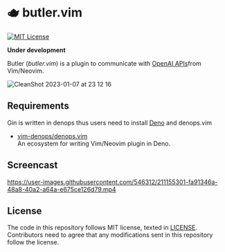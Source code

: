 # 🫖 butler.vim

[![MIT License](https://img.shields.io/badge/license-MIT-blue.svg)](LICENSE)

**Under development**

Butler (_butler.vim_) is a plugin to communicate with [OpenAI APIs](https://openai.com/api/)from Vim/Neovim.

![CleanShot 2023-01-07 at 23 12 16](https://user-images.githubusercontent.com/546312/211155037-711bc7c7-20a9-4e85-9fea-6a44006a4d50.gif)

## Requirements

Gin is written in denops thus users need to install [Deno](https://deno.land)
and denops.vim

- [vim-denops/denops.vim][vim-denops/denops.vim]<br> An ecosystem for writing
  Vim/Neovim plugin in Deno.

[vim-denops/denops.vim]: https://github.com/vim-denops/denops.vim

## Screencast

https://user-images.githubusercontent.com/546312/211155301-fa91346a-48a8-40a2-a64a-e675ce126d79.mp4

## License

The code in this repository follows MIT license, texted in [LICENSE](./LICENSE).
Contributors need to agree that any modifications sent in this repository follow
the license.
